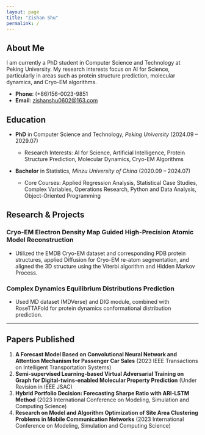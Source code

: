 ```yaml
---
layout: page
title: "Zishan Shu"
permalink: /
---
```


## About Me

I am currently a PhD student in Computer Science and Technology at Peking University. My research interests focus on AI for Science, particularly in areas such as protein structure prediction, molecular dynamics, and Cryo-EM algorithms. 

- **Phone**: (+86)156-0023-9851
- **Email**: [zishanshu0602@163.com](mailto:zishanshu0602@163.com)

## Education

- **PhD** in Computer Science and Technology, *Peking University* (2024.09 – 2029.07)
  - Research Interests: AI for Science, Artificial Intelligence, Protein Structure Prediction, Molecular Dynamics, Cryo-EM Algorithms

- **Bachelor** in Statistics, *Minzu University of China* (2020.09 – 2024.07)
  - Core Courses: Applied Regression Analysis, Statistical Case Studies, Complex Variables, Operations Research, Python and Data Analysis, Object-Oriented Programming

## Research & Projects

### Cryo-EM Electron Density Map Guided High-Precision Atomic Model Reconstruction
- Utilized the EMDB Cryo-EM dataset and corresponding PDB protein structures, applied Diffusion for Cryo-EM re-atom segmentation, and aligned the 3D structure using the Viterbi algorithm and Hidden Markov Process.

### Complex Dynamics Equilibrium Distributions Prediction
- Used MD dataset (MDVerse) and DIG module, combined with RoseTTAFold for protein dynamics conformational distribution prediction.

---

## Papers Published

1. **A Forecast Model Based on Convolutional Neural Network and Attention Mechanism for Passenger Car Sales** (2023 IEEE Transactions on Intelligent Transportation Systems)
2. **Semi-supervised Learning-based Virtual Adversarial Training on Graph for Digital-twins-enabled Molecular Property Prediction** (Under Revision in IEEE JSAC)
3. **Hybrid Portfolio Decision: Forecasting Sharpe Ratio with ARI-LSTM Method** (2023 International Conference on Modeling, Simulation and Computing Science)
4. **Research on Model and Algorithm Optimization of Site Area Clustering Problems in Mobile Communication Networks** (2023 International Conference on Modeling, Simulation and Computing Science)

